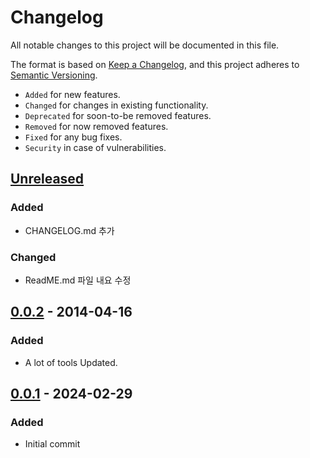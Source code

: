 # Changelog

All notable changes to this project will be documented in this file.

The format is based on [Keep a Changelog](https://keepachangelog.com/en/1.1.0/),
and this project adheres to [Semantic Versioning](https://semver.org/spec/v2.0.0.html).

- ```Added``` for new features.<br>
- ```Changed``` for changes in existing functionality.<br>
- ```Deprecated``` for soon-to-be removed features.<br>
- ```Removed``` for now removed features.<br>
- ```Fixed``` for any bug fixes.<br>
- ```Security``` in case of vulnerabilities.<br>

## [Unreleased]

### Added
- CHANGELOG.md 추가

### Changed
- ReadME.md 파일 내요 수정

## [0.0.2] - 2014-04-16

### Added

- A lot of tools Updated.

## [0.0.1] - 2024-02-29

### Added

- Initial commit

[unreleased]: https://github.com/olivierlacan/keep-a-changelog/compare/v0.0.2...HEAD

[0.0.2]: https://github.com/AccelixGames/Accelib/compare/v0.0.1...v0.0.2
[0.0.1]: https://github.com/AccelixGames/Accelib/releases/tag/v0.0.1